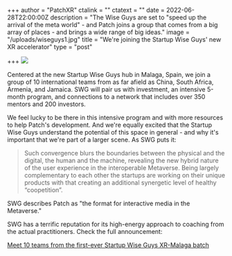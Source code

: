 +++
author = "PatchXR"
ctalink = ""
ctatext = ""
date = 2022-06-28T22:00:00Z
description = "The Wise Guys are set to \"speed up the arrival of the meta world\" - and Patch joins a group that comes from a big array of places - and brings a wide range of big ideas."
image = "/uploads/wiseguys1.jpg"
title = "We're joining the Startup Wise Guys' new XR accelerator"
type = "post"

+++
![](/uploads/wiseguys1.jpg)

Centered at the new Startup Wise Guys hub in Malaga, Spain, we join a group of 10 international teams from as far afield as China, South Africa, Armenia, and Jamaica. SWG will pair us with investment, an intensive 5-month program, and connections to a network that includes over 350 mentors and 200 investors.

We feel lucky to be there in this intensive program and with more resources to help Patch's development. And we're equally excited that the Startup Wise Guys understand the potential of this space in general - and why it's important that we're part of a larger scene. As SWG puts it:

> Such convergence blurs the boundaries between the physical and the digital, the human and the machine, revealing the new hybrid nature of the user experience in the interoperable Metaverse. Being largely complementary to each other the startups are working on their unique products with that creating an additional synergetic level of healthy “coopetition”.

SWG describes Patch as "the format for interactive media in the Metaverse."

SWG has a terrific reputation for its high-energy approach to coaching from the actual practitioners. Check the full announcement:

[Meet 10 teams from the first-ever Startup Wise Guys XR-Malaga batch](https://startupwiseguys.com/meet-10-teams-from-the-first-ever-startup-wise-guys-xr-malaga-batch/)